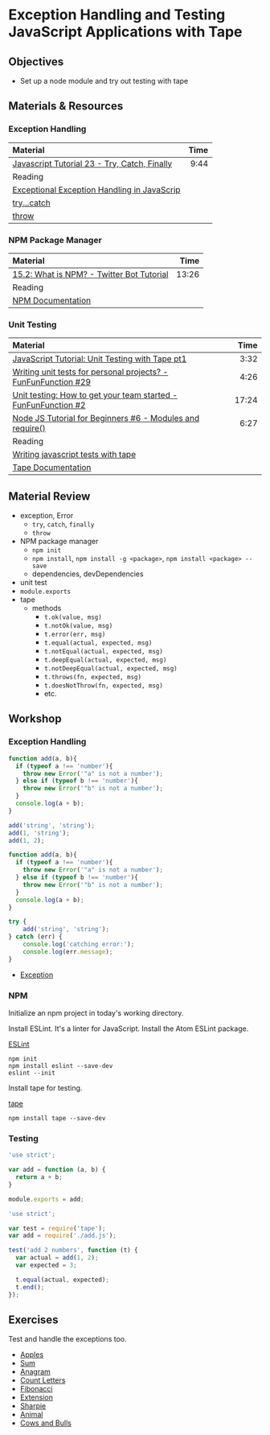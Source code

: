 # Exception Handling and Testing JavaScript Applications with Tape

## Objectives
 - Set up a node module and try out testing with tape

## Materials & Resources

### Exception Handling

Material | Time |
|:---------|-----:|
| [Javascript Tutorial 23 - Try, Catch, Finally](https://www.youtube.com/watch?v=Vv1CLj4vLjE&t=35s) | 9:44 |
| Reading |  |
| [Exceptional Exception Handling in JavaScrip](https://www.sitepoint.com/exceptional-exception-handling-in-javascript/) |  |
| [try...catch](https://developer.mozilla.org/hu/docs/Web/JavaScript/Reference/Statements/try...catch) |  |
| [throw](https://developer.mozilla.org/en-US/docs/Web/JavaScript/Reference/Statements/throw) |  |


### NPM Package Manager

Material | Time |
|:---------|-----:|
| [15.2: What is NPM? - Twitter Bot Tutorial](https://www.youtube.com/watch?v=s70-Vsud9Vk) | 13:26 |
| Reading |  |
| [NPM Documentation](https://docs.npmjs.com/) |  |

### Unit Testing

| Material | Time |
|:---------|-----:|
| [JavaScript Tutorial: Unit Testing with Tape pt1](https://www.youtube.com/watch?v=5JXx0QrYUXo) | 3:32 |
| [Writing unit tests for personal projects? - FunFunFunction #29](https://www.youtube.com/watch?v=ib2Pt9_zciA) | 4:26 |
| [Unit testing: How to get your team started - FunFunFunction #2](https://www.youtube.com/watch?v=TWBDa5dqrl8&t=297s) | 17:24 |
| [Node JS Tutorial for Beginners #6 - Modules and require()](https://www.youtube.com/watch?v=xHLd36QoS4k) | 6:27 |
| Reading |  |
| [Writing javascript tests with tape](http://www.catonmat.net/blog/writing-javascript-tests-with-tape/) |  |
| [Tape Documentation](https://github.com/substack/tape) |  |

## Material Review
- exception, Error
  - `try`, `catch`, `finally`
  - `throw`
- NPM package manager
  - `npm init`
  - `npm install`, `npm install -g <package>`, `npm install <package> --save`
  - dependencies, devDependencies
- unit test
- `module.exports`
- tape
  - methods
    - `t.ok(value, msg)`
    - `t.notOk(value, msg)`
    - `t.error(err, msg)`
    - `t.equal(actual, expected, msg)`
    - `t.notEqual(actual, expected, msg)`
    - `t.deepEqual(actual, expected, msg)`
    - `t.notDeepEqual(actual, expected, msg)`
    - `t.throws(fn, expected, msg)`
    - `t.doesNotThrow(fn, expected, msg)`
    - etc.

## Workshop

### Exception Handling

```javascript
function add(a, b){
  if (typeof a !== 'number'){
    throw new Error('"a" is not a number');
  } else if (typeof b !== 'number'){
    throw new Error('"b" is not a number');
  }
  console.log(a + b);
}

add('string', 'string');
add(1, 'string');
add(1, 2);
```
```javascript
function add(a, b){
  if (typeof a !== 'number'){
    throw new Error('"a" is not a number');
  } else if (typeof b !== 'number'){
    throw new Error('"b" is not a number');
  }
  console.log(a + b);
}

try {
	add('string', 'string');
} catch (err) {
	console.log('catching error:');
	console.log(err.message);
}
```

- [Exception](exception/exception.js)

### NPM

Initialize an npm project in today's working directory.

Install ESLint. It's a linter for JavaScript. Install the Atom ESLint package.

[ESLint](http://eslint.org/)

```
npm init
npm install eslint --save-dev
eslint --init
```

Install tape for testing.

[tape](https://github.com/substack/tape)

```
npm install tape --save-dev
```

### Testing

```javascript
'use strict';

var add = function (a, b) {
  return a + b;
}

module.exports = add;
```
```javascript
'use strict';

var test = require('tape');
var add = require('./add.js');

test('add 2 numbers', function (t) {
  var actual = add(1, 2);
  var expected = 3;

  t.equal(actual, expected);
  t.end();
});
```

## Exercises

Test and handle the exceptions too.

- [Apples](apples/javascript.md)
- [Sum](sum/java.md)
- [Anagram](anagram/anagram.md)
- [Count Letters](count-letters/count-letters.md)
- [Fibonacci](fibonacci/fibonacci.md)
- [Extension](extension/javascript.md)
- [Sharpie](sharpie/java.md)
- [Animal](animal/javascript.md)
- [Cows and Bulls](cows-and-bulls/cows-and-bulls.md)
